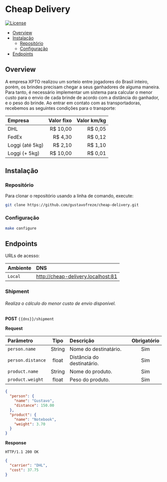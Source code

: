 # Cheap Delivery

[![License](https://img.shields.io/badge/license-MIT-green)](LICENSE)

* [Overview](#overview)
* [Instalação](#installation)
    - [Repositório](#repository)
    - [Configuração](#settings)
* [Endpoints](#endpoints)

<div id="overview"></div> 

## Overview

A empresa XPTO realizou um sorteio entre jogadores do Brasil inteiro, porém, os brindes precisam chegar a seus
ganhadores de alguma maneira. Para tanto, é necessário implementar um sistema para calcular o menor custo para o envio
de cada brinde de acordo com a distância do ganhador, e o peso do brinde. Ao entrar em contato com as transportadoras,
recebemos as seguintes condições para o transporte:

| Empresa         | Valor fixo | Valor km/kg |
|:----------------|-----------:|------------:|
| DHL             |   R$ 10,00 |     R$ 0,05 |
| FedEx           |    R$ 4,30 |     R$ 0,12 |
| Loggi (até 5kg) |    R$ 2,10 |     R$ 1,10 |
| Loggi (+ 5kg)   |   R$ 10,00 |     R$ 0,01 |

<div id='installation'></div> 

## Instalação

<div id='repository'></div> 

### Repositório

Para clonar o repositório usando a linha de comando, execute:

```bash
git clone https://github.com/gustavofreze/cheap-delivery.git
```

<div id='settings'></div> 

### Configuração

```bash
make configure
```

<div id='endpoints'></div> 

## Endpoints

URLs de acesso:

| Ambiente | DNS                                | 
|:---------|:-----------------------------------|
| `Local`  | http://cheap-delivery.localhost:81 |

<div id="tests"></div> 

### Shipment

###### Realiza o cálculo do menor custo de envio disponível.

**POST** `{{dns}}/shipment`

**Request**

| Parâmetro         |  Tipo  | Descrição                  | Obrigatório |
|:------------------|:------:|:---------------------------|:-----------:|
| `person.name`     | String | Nome do destinatário.      |     Sim     |    
| `person.distance` | float  | Distância do destinatário. |     Sim     |    
| `product.name`    | String | Nome do produto.           |     Sim     |    
| `product.weight`  | float  | Peso do produto.           |     Sim     |    

```json
{
  "person": {
    "name": "Gustavo",
    "distance": 150.00
  },
  "product": {
    "name": "Notebook",
    "weight": 3.70
  }
}
```

**Response**

```
HTTP/1.1 200 OK
```

```json
{
  "carrier": "DHL",
  "cost": 37.75
}
```
